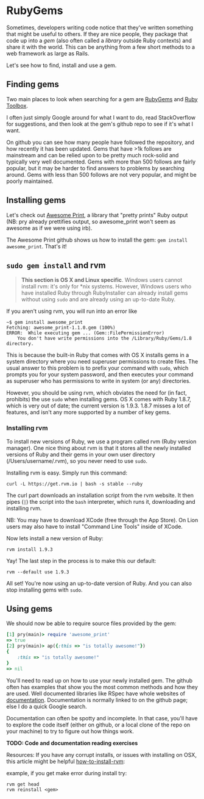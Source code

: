 # RubyGems

Sometimes, developers writing code notice that they've written
something that might be useful to others. If they are nice people,
they package that code up into a *gem* (also often called a *library*
outside Ruby contexts) and share it with the world. This can be
anything from a few short methods to a web framework as large as
Rails.

Let's see how to find, install and use a gem.

## Finding gems
Two main places to look when searching for a gem are
[RubyGems][ruby-gems] and [Ruby Toolbox][ruby-toolbox].

[ruby-gems]: http://rubygems.org/
[ruby-toolbox]: https://www.ruby-toolbox.com/

I often just simply Google around for what I want to do, read
StackOverflow for suggestions, and then look at the gem's github repo
to see if it's what I want.

On github you can see how many people have followed the repository,
and how recently it has been updated. Gems that have >1k follows are
mainstream and can be relied upon to be pretty much rock-solid and
typically very well documented. Gems with more than 500 follows are
fairly popular, but it may be harder to find answers to problems by
searching around. Gems with less than 500 follows are not very
popular, and might be poorly maintained.

## Installing gems

Let's check out [Awesome Print][awesome-print], a library that "pretty
prints" Ruby output (NB: pry already prettifies output, so
awesome_print won't seem as awesome as if we were using irb).

[awesome-print]: https://github.com/michaeldv/awesome_print

The Awesome Print github shows us how to install the gem: `gem install
awesome_print`. That's it!

## `sudo gem install` and rvm

> **This section is OS X and Linux specific**. Windows users cannot
> install rvm: it's only for *nix systems. However, 
> Windows users who have installed Ruby through RubyInstaller can
> already install gems without using `sudo` and are already
> using an up-to-date Ruby.

If you aren't using rvm, you will run into an error like

```
~$ gem install awesome_print
Fetching: awesome_print-1.1.0.gem (100%)
ERROR:  While executing gem ... (Gem::FilePermissionError)
    You don't have write permissions into the /Library/Ruby/Gems/1.8 directory.
```

This is because the built-in Ruby that comes with OS X installs gems
in a system directory where you need superuser permissions to create
files. The usual answer to this problem is to prefix your command with
`sudo`, which prompts you for your system password, and then executes
your command as superuser who has permissions to write in system (or
any) directories.

However, you should be using rvm, which obviates the need for (in
fact, prohibits) the use `sudo` when installing gems. OS X comes with
Ruby 1.8.7, which is very out of date; the current version is
1.9.3. 1.8.7 misses a lot of features, and isn't any more supported by
a number of key gems.

### Installing rvm

To install new versions of Ruby, we use a program called rvm (Ruby
version manager). One nice thing about rvm is that it stores all the
newly installed versions of Ruby and their gems in your own user
directory (/Users/username/.rvm), so you never need to use `sudo`.

Installing rvm is easy. Simply run this command:

    curl -L https://get.rvm.io | bash -s stable --ruby

The curl part downloads an installation script from the rvm
website. It then pipes (`|`) the script into the `bash` interpreter,
which runs it, downloading and installing rvm.

NB: You may have to download XCode (free through the App Store). On
Lion users may also have to install "Command Line Tools" inside of
XCode.

Now lets install a new version of Ruby:

    rvm install 1.9.3

Yay! The last step in the process is to make this our default:

    rvm --default use 1.9.3

All set! You're now using an up-to-date version of Ruby. And you can
also stop installing gems with `sudo`.

## Using gems

We should now be able to require source files provided by the gem:

```ruby
[1] pry(main)> require 'awesome_print'
=> true
[2] pry(main)> ap({:this => "is totally awesome!"})
{
    :this => "is totally awesome!"
}
=> nil
```

You'll need to read up on how to use your newly installed gem. The
github often has examples that show you the most common methods and
how they are used. Well documented libraries like RSpec have whole
websites of [documentation][rspec-docs]. Documentation is normally
linked to on the github page; else I do a quick Google search.

Documentation can often be spotty and incomplete. In that case, you'll
have to explore the code itself (either on github, or a local clone of
the repo on your machine) to try to figure out how things work.

[rspec-docs]: https://www.relishapp.com/rspec

**TODO: Code and documentation reading exercises**

Resources:
If you have any corrupt installs, or issues with installing on OSX,
this article might be helpful [how-to-install-rvm][rvm-install-article]:


example, if you get make error during install try:

    rvm get head
    rvm reinstall <gem>


[rvm-install-article]:http://www.moncefbelyamani.com/how-to-install-xcode-homebrew-git-rvm-ruby-on-mac/



